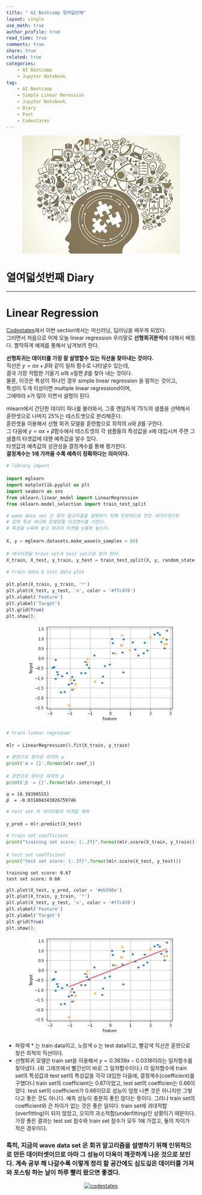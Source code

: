 ```yaml
---
title: " AI Bootcamp 열여덟번째"
layout: single
use_math: true
author_profile: true
read_time: true
comments: true
share: true
related: true
categories:
    - AI Bootcamp
    - Jupyter Notebook
tag:
    - AI Bootcamp
    - Simple Linear Reression
    - Jupyter Notebook
    - Diary
    - Post
    - Codestates
---
```

<p align="center">
  <img src="/assets/img/post/AIbootcamp.jpg" alt="AI Bootcamp"/>
</p>  

# 열여덟섯번째 Diary  
---  
# Linear Regression

[Codestates](https://codestates.com)에서 이번 section에서는 머신러닝, 딥러닝을 배우게 되었다.  
그러면서 처음으로 어제 오늘 linear regression 우리말로 **선형회귀분석**에 대해서 배웠다. 짤막하게 예제를 통해서 남겨보려  한다.

**선형회귀는 데이터를 가장 잘 설명할수 있는 직선을 찾아내는 것이다.**  
직선은 $y = \alpha x + \beta$와 같이 일차 함수로 나타낼수 있는데,  
결국 가장 적합한 기울기 $\alpha$와 $x$절편 $\beta$를 찾아 내는 것이다.  
물론, 이것은 특성이 하나인 경우 simple linear regression 을 말하는 것이고,  
특성이 두개 이상이면 multiple linear regressiond이며,  
그에따라 $x$가 많아 지면서 설명이 된다.

mlearn에서 간단한 데이터 하나를 불러와서, 그중 랜덤하게 75%의 샘플을 선택해서 훈련셋으로 나머지 25%는 테스트셋으로 분리해준다.  
훈련셋을 이용해서 선형 회귀 모델을 훈련함으로 최적의 $\alpha$와 $\beta$를 구한다.  
그 다음에  $y = \alpha x + \beta$함수에서 테스트셋의 각 샘플들의 특성값을 $x$에 대입시켜 주면 그 샘플의 타겟값에 대핸 예측값을 알수 있다.  
타겟값과 예측값의 상관성을 결정계수를 통해 평가한다.  
**결정계수는 1에 가까울 수록 예측이 정확하다는 의미이다.**


```python
# library import

import mglearn
import matplotlib.pyplot as plt
import seaborn as sns
from sklearn.linear_model import LinearRegression
from sklearn.model_selection import train_test_split
```


```python
# wave data set 은 회귀 알고리즘을 설명하기 위해 인위적으로 만든 데이터셋으로 
# 입력 특성 하나와 모델링할 타깃변수를 가진다.
# 특성을 x축에 놓고 회귀의 타겟을 y출에 놓는다.

X, y = mglearn.datasets.make_wave(n_samples = 60)

# 데이터셋을 train set과 test set으로 분리 한다.
X_train, X_test, y_train, y_test = train_test_split(X, y, random_state = 42)
```


```python
# train data $ test data plot

plt.plot(X_train, y_train, '*')
plt.plot(X_test, y_test, 'o', color = '#ffc478')
plt.xlabel('Feature')
plt.ylabel('Target')
plt.grid(True)
plt.show();
```


<p align="center">
  <img src="/images/2021-01-29-AIbootcamp18_files/2021-01-29-AIbootcamp18_6_0.png" alt="AI Bootcamp 18"/>
</p>     
   



```python
# train linear regressor

mlr = LinearRegression().fit(X_train, y_train)
```


```python
# 훈련으로 찾아낸 최적의 𝛼
print('𝛼 = {}'.format(mlr.coef_))

# 훈련으로 찾아낸 최적의 𝛽 
print('𝛽  = {}'.format(mlr.intercept_))
```

    𝛼 = [0.39390555]
    𝛽  = -0.031804343026759746
    


```python
# test set 의 데이터들의 타겟값 예측

y_pred = mlr.predict(X_test)
```


```python
# train set coefficient
print("training set score: {:.2f}".format(mlr.score(X_train, y_train))) 

# test set coefficient
print("test set score: {:.2f}".format(mlr.score(X_test, y_test)))
```

    training set score: 0.67
    test set score: 0.66
    


```python
plt.plot(X_test, y_pred, color = '#eb596e')
plt.plot(X_train, y_train, '*')
plt.plot(X_test, y_test, 'o', color = '#ffc478')
plt.xlabel('Feature')
plt.ylabel('Target')
plt.grid(True)
plt.show();
```


    
<p align="center">
  <img src="/images/2021-01-29-AIbootcamp18_files/2021-01-29-AIbootcamp18_11_0.png" alt="AI Bootcamp 18"/>
</p>   
    


* 파랑색 * 는 train data이고, 노랑색 o 는 test data이고, 빨강색 직선은 훈련으로 찾은 최적의 직선이다.
* 선형회귀 모델은 train set을 이용해서 $y = 0.3939x - 0.0318$이라는 일차함수를 찾아냈다. (위 그래프에서 빨간선이 바로 그 일차함수이다.) 이 일차함수에 train set의 특성값과 test set의 특성값을 각각 대입한 다음에, 결정계수(coefficient)를 구했더니 train set의 coefficient는 0.67이었고, test set의 coefficien는 0.66이었다. test set의 coefficient가 0.66이므로 성능이 엄청 나쁜 것은 아니지만 그렇다고 좋은 것도 아니다. 예측 성능이 충분히 좋진 않다는 뜻이다. 그러나 train set의 coefficient와 큰 차이가 없는 것은 좋은 일이다. train set에 과대적합(overfitting)이 되지 않았고, 오히려 과소적합(underfitting)인 상황이기 때문이다. 가장 좋은 결과는 test set 점수와 train set 점수가 모두 1에 가깝고, 둘의 차이가 적은 경우이다.  

### 특히, 지금의 wave data set 은 회귀 알고리즘을 설명하기 위해 인위적으로 만든 데이터셋이므로 아마 그 성능이 더욱이 깨끗하게 나온 것으로 보인다. 계속 공부 해 나갈수록 이렇게 정리 할 공간에도 심도깊은 데이터를 가져와 포스팅 하는 날이 하루 빨리 왔으면 좋겠다.

<p align="center">
    <a href="https://codestates.com" target = "_blank">
        <img src="https://i.imgur.com/RDAD11M.png" 
        width="300" height="300"
        alt="codestates"/>
    </a>
</p> 